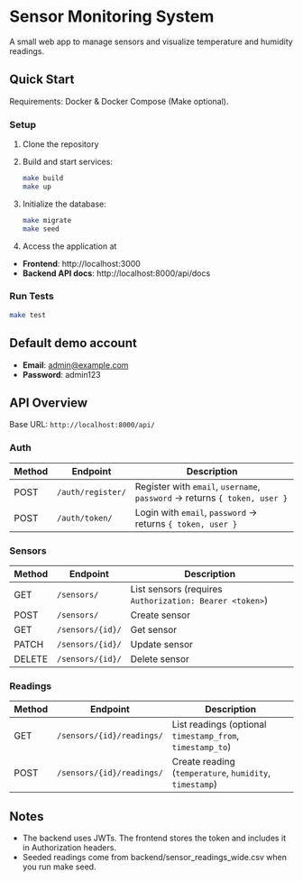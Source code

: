 # Sensor Monitoring System

A small web app to manage sensors and visualize temperature and humidity readings.

## Quick Start

Requirements: Docker & Docker Compose (Make optional).

### Setup

1. Clone the repository
2. Build and start services:

   ```bash
   make build
   make up
   ```

3. Initialize the database:

   ```bash
   make migrate
   make seed
   ```

4. Access the application at

- **Frontend**: http://localhost:3000
- **Backend API docs**: http://localhost:8000/api/docs

### Run Tests

```bash
make test
```

## Default demo account

- **Email**: admin@example.com
- **Password**: admin123

## API Overview

Base URL: `http://localhost:8000/api/`

### Auth

| Method | Endpoint          | Description                                                               |
| ------ | ----------------- | ------------------------------------------------------------------------- |
| POST   | `/auth/register/` | Register with `email`, `username`, `password` → returns `{ token, user }` |
| POST   | `/auth/token/`    | Login with `email`, `password` → returns `{ token, user }`                |

### Sensors

| Method | Endpoint         | Description                                             |
| ------ | ---------------- | ------------------------------------------------------- |
| GET    | `/sensors/`      | List sensors (requires `Authorization: Bearer <token>`) |
| POST   | `/sensors/`      | Create sensor                                           |
| GET    | `/sensors/{id}/` | Get sensor                                              |
| PATCH  | `/sensors/{id}/` | Update sensor                                           |
| DELETE | `/sensors/{id}/` | Delete sensor                                           |

### Readings

| Method | Endpoint                  | Description                                               |
| ------ | ------------------------- | --------------------------------------------------------- |
| GET    | `/sensors/{id}/readings/` | List readings (optional `timestamp_from`, `timestamp_to`) |
| POST   | `/sensors/{id}/readings/` | Create reading (`temperature`, `humidity`, `timestamp`)   |

## Notes

- The backend uses JWTs. The frontend stores the token and includes it in Authorization headers.
- Seeded readings come from backend/sensor_readings_wide.csv when you run make seed.
